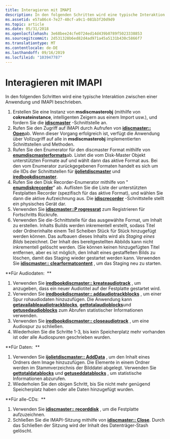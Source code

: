 ```yaml
---
title: Interagieren mit IMAPI
description: In den folgenden Schritten wird eine typische Interaktion zwischen einer Anwendung und IMAPI beschrieben.
ms.assetid: e57a86c4-7e27-40cf-a9c1-081b3f20d9d9
ms.topic: article
ms.date: 05/31/2018
ms.openlocfilehash: 3e68bee24cfe0724ed14d439b0789f5023338853
ms.sourcegitcommit: 2d531328b6ed82d4ad971a45a5131b430c5866f7
ms.translationtype: MT
ms.contentlocale: de-DE
ms.lasthandoff: 09/16/2019
ms.locfileid: "103947787"
---
```

# <a name="interacting-with-imapi"></a>Interagieren mit IMAPI

In den folgenden Schritten wird eine typische Interaktion zwischen einer Anwendung und IMAPI beschrieben.

1.  Erstellen Sie eine Instanz von **msdiscmasterobj** (mithilfe von **cokreateinstance**, intelligenten Zeigern aus einem Import usw.), und fordern Sie die [**idiscmaster**](/windows/desktop/api/Imapi/nn-imapi-idiscmaster) -Schnittstelle an.
2.  Rufen Sie den Zugriff auf IMAPI durch Aufrufen von [**idiscmaster:: Open**](/windows/desktop/api/Imapi/nf-imapi-idiscmaster-open)ab. Wenn dieser Vorgang erfolgreich ist, verfügt die Anwendung über Vollzugriff auf alle in **msdiscmasterobj** implementierten Schnittstellen und Methoden.
3.  Rufen Sie den Enumerator für den discmaster Format mithilfe von [**enumdiscmasterformats**](/windows/desktop/api/Imapi/nf-imapi-idiscmaster-enumdiscmasterformats)ab. Listet die vom Disk-Master Objekt unterstützten Formate auf und wählt dann das aktive Format aus. Bei den vom Enumerator zurückgegebenen Formaten handelt es sich um die IIDs der Schnittstellen für [**ijolietdiscmaster**](/windows/desktop/api/Imapi/nn-imapi-ijolietdiscmaster) und [**iredbookdiscmaster**](/windows/desktop/api/Imapi/nn-imapi-iredbookdiscmaster).
4.  Rufen Sie den Disk Recorder-Enumerator mithilfe von " [**enumdiskrecorder**](/windows/desktop/api/Imapi/nf-imapi-idiscmaster-enumdiscrecorders)" ab. Auflisten Sie die Liste der unterstützten Festplatten Recorder (spezifisch für das aktive Format), und wählen Sie dann die aktive Aufzeichnung aus. Die [**idiscrecorder**](/windows/desktop/api/Imapi/nn-imapi-idiscrecorder) -Schnittstelle stellt ein physisches Gerät dar.
5.  Verwenden Sie [**idiscmaster::P rogressrat**](/windows/desktop/api/Imapi/nf-imapi-idiscmaster-progressadvise) zum Registrieren für Fortschritts Rückrufe.
6.  Verwenden Sie die-Schnittstelle für das ausgewählte Format, um Inhalt zu erstellen. Inhalts Builds werden inkrementell erstellt, sodass Titel oder Ordnerinhalte einem Teil Scheiben Stück für Stück hinzugefügt werden können. Das aufbauen dieses Inhalts wird als *Staging eines Bilds* bezeichnet. Der Inhalt des bereitgestellten Abbilds kann nicht inkrementell gelöscht werden. (Sie können keinen hinzugefügten Titel entfernen, aber es ist möglich, den Inhalt eines gestaffelten Bilds zu löschen, damit das Staging wieder gestartet werden kann. Verwenden Sie [**idiscmaster:: clearformatcontent**](/windows/desktop/api/Imapi/nf-imapi-idiscmaster-clearformatcontent) , um das Staging neu zu starten.

**Für Audiodaten:  **

1.  Verwenden Sie [**iredbookdiscmaster:: kreateaudiotrack**](/windows/desktop/api/Imapi/nf-imapi-iredbookdiscmaster-createaudiotrack) , um anzugeben, dass ein neuer Audiotitel auf der Festplatte gestartet wird.
2.  Verwenden Sie [**iredbookdiscmaster:: addaudiotrackblocks**](/windows/desktop/api/Imapi/nf-imapi-iredbookdiscmaster-addaudiotrackblocks) , um einer Spur rohaudiodaten hinzuzufügen. Die Anwendung kann [**getavailableaudiotrackblocks**](/windows/desktop/api/Imapi/nf-imapi-iredbookdiscmaster-getavailableaudiotrackblocks), [**gettotalaudioblocks**](/windows/desktop/api/Imapi/nf-imapi-iredbookdiscmaster-gettotalaudioblocks)und [**getusedaudioblocks**](/windows/desktop/api/Imapi/nf-imapi-iredbookdiscmaster-getusedaudioblocks) zum Abrufen statistischer Informationen verwenden.
3.  Verwenden Sie [**iredbookdiscmaster:: closeaudiotrack**](/windows/desktop/api/Imapi/nf-imapi-iredbookdiscmaster-closeaudiotrack) , um eine Audiospur zu schließen.
4.  Wiederholen Sie die Schritte 1-3, bis kein Speicherplatz mehr vorhanden ist oder alle Audiospuren geschrieben wurden.

**Für Daten:  **

1.  Verwenden Sie [**ijolietdiscmaster:: AddData**](/windows/desktop/api/Imapi/nf-imapi-ijolietdiscmaster-adddata) , um den Inhalt eines Ordners dem Image hinzuzufügen. Die Elemente in einem Ordner werden im Stammverzeichnis der Bilddatei abgelegt. Verwenden Sie [**gettotaldatablocks**](/windows/desktop/api/Imapi/nf-imapi-ijolietdiscmaster-gettotaldatablocks) und [**getuseddatablocks**](/windows/desktop/api/Imapi/nf-imapi-ijolietdiscmaster-getuseddatablocks) , um statistische Informationen abzurufen.
2.  Wiederholen Sie den obigen Schritt, bis Sie nicht mehr genügend Speicherplatz haben oder alle Daten hinzugefügt wurden.

**Für alle-CDs:  **

1.  Verwenden Sie [**idiscmaster:: recorddisk**](/windows/desktop/api/Imapi/nf-imapi-idiscmaster-recorddisc) , um die Festplatte aufzuzeichnen.
2.  Schließen Sie die IMAPI-Sitzung mithilfe von [**idiscmaster:: Close**](/windows/desktop/api/Imapi/nf-imapi-idiscmaster-close). Durch das Schließen der Sitzung wird der Inhalt des Datenträger-Stash gelöscht.

 

 




